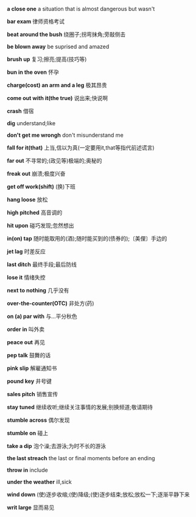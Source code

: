 **a close one** a situation that is almost dangerous but wasn't

**bar exam** 律师资格考试

**beat around the bush** 绕圈子;拐弯抹角;旁敲侧击

**be blown away** be suprised and amazed

**brush up** 复习;擦亮;提高(技巧等)

**bun in the oven** 怀孕

**charge(cost) an arm and a leg** 极其昂贵

**come out with it(the true)** 说出来;快说啊

**crash** 借宿

**dig** understand;like

**don't get me wrongh** don't misunderstand me

**fall for it(that)** 上当,信以为真(一定要用it,that等指代前述谎言)

**far out** 不寻常的;(政见等)极端的;奥秘的

**freak out** 崩溃;极度兴奋

**get off work(shift)** (换)下班

**hang loose** 放松

**high pitched** 高音调的

**hit upon** 碰巧发现;忽然想出

**in(on) tap** 随时能取用的(酒);随时能买到的(债券的);〔美俚〕手边的

**jet lag** 时差反应

**last ditch** 最终手段;最后防线

**lose it** 情绪失控

**next to nothing** 几乎没有

**over-the-counter(OTC)** 非处方(药)

**on (a) par with** 与...平分秋色

**order in** 叫外卖

**peace out** 再见

**pep talk** 鼓舞的话

**pink slip** 解雇通知书

**pound key** 井号键

**sales pitch** 销售宣传

**stay tuned** 继续收听;继续关注事情的发展;别换频道;敬请期待

**stumble across** 偶尔发现

**stumble on** 碰上

**take a dip** 泡个澡;去游泳;为时不长的游泳

**the last streach** the last or final moments before an ending

**throw in** include

**under the weather** ill,sick

**wind down** (使)逐步收缩;(使)降级;(使)逐步结束;放松;放松一下;逐渐平静下来

**writ large** 显而易见